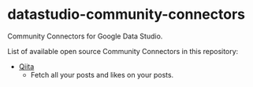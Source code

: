 # datastudio-community-connectors
Community Connectors for Google Data Studio.

List of available open source Community Connectors in this repository:

- [Qiita](/qiita)
    - Fetch all your posts and likes on your posts.
